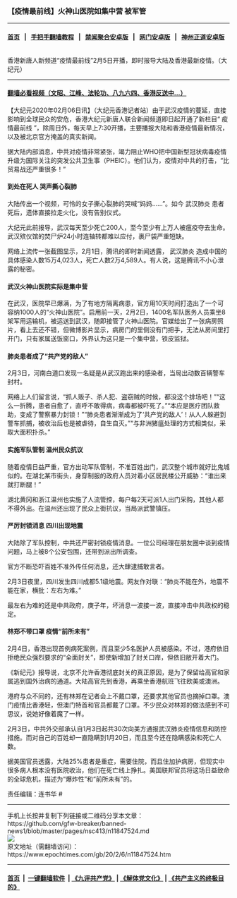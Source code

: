 ### 【疫情最前线】火神山医院如集中营 被军管
------------------------

#### [首页](https://github.com/gfw-breaker/banned-news1/blob/master/README.md) &nbsp;&nbsp;|&nbsp;&nbsp; [手把手翻墙教程](https://github.com/gfw-breaker/guides/wiki) &nbsp;&nbsp;|&nbsp;&nbsp; [禁闻聚合安卓版](https://github.com/gfw-breaker/bn-android) &nbsp;&nbsp;|&nbsp;&nbsp; [网门安卓版](https://github.com/oGate2/oGate) &nbsp;&nbsp;|&nbsp;&nbsp; [神州正道安卓版](https://github.com/SzzdOgate/update) 



<div><img alt="" class="aligncenter wp-post-image" src="https://i.epochtimes.com/assets/uploads/2020/02/9c3a1ba6c3e7a0bbd297ebff605fa705-600x400.jpg"/>
<div class="red16 caption">
 <p>
  香港新唐人新频道“疫情最前线”2月5日开播，即时报导大陆及香港最新疫情。（大纪元）
 </p>
</div>
</div><hr/>

#### [翻墙必看视频（文昭、江峰、法轮功、八九六四、香港反送中...）](https://github.com/gfw-breaker/banned-news1/blob/master/pages/link3.md)

<div><p>
 【大纪元2020年02月06日讯】（大纪元香港记者站）由于武汉疫情的蔓延，直接影响到全球民众的安危，香港大纪元新唐人联合新闻频道即日起开通了新栏目“
 <ok href="https://www.epochtimes.com/gb/tag/%E7%96%AB%E6%83%85%E6%9C%80%E5%89%8D%E7%BA%BF.html">
  疫情最前线
 </ok>
 ”，除周日外，每天早上7:30开播，主要播报大陆和香港疫情最新情况，以及被北京官方掩盖的真实新闻。
</p>
<p>
</p>
<p>
 据大陆内部消息，中共对疫情非常紧张，竭力阻止WHO把中国新型冠状病毒疫情升级为国际关注的突发公共卫生事（PHEIC）。他们认为，疫情对中共的打击，“比贸易战还严重很多！”
</p>
<h4>
 到处在死人 哭声撕心裂肺
</h4>
<p>
 大陆传出一个视频，可怜的女子撕心裂肺的哭喊“妈妈……”。如今
 <ok href="https://www.epochtimes.com/gb/tag/%E6%AD%A6%E6%B1%89%E8%82%BA%E7%82%8E.html">
  武汉肺炎
 </ok>
 患者死后，遗体直接拉走火化，没有告别仪式。
</p>
<p>
 大纪元此前报导，武汉每天至少死亡200人，至今至少有上万人被瘟疫夺去生命。武汉殡仪馆的焚尸炉24小时连轴转都难以应付，裹尸袋严重短缺。
</p>
<p>
 网络上流传一张截图显示，2月1日，腾讯的即时新闻透露，
 <ok href="https://www.epochtimes.com/gb/tag/%E6%AD%A6%E6%B1%89%E8%82%BA%E7%82%8E.html">
  武汉肺炎
 </ok>
 造成中国的具体感染人数15万4,023人，死亡人数2万4,589人。有人说，这是腾讯不小心泄露的秘密。
</p>
<h4>
 武汉火神山医院实际是集中营
</h4>
<p>
 在武汉，医院早已爆满，为了有地方隔离病患，官方用10天时间打造出了一个可容纳1000人的“火神山医院”。启用前一天，2月2日，1400名军队医务人员乘坐8架军用运输机，被运送到武汉，随即接管了火神山医院。官媒给出了一张病房照片，看上去还不错，但微博影片显示，病房门的里侧没有门把手，无法从房间里打开门，只有家属送饭窗口，外界认为这只是一个集中营，铁皮监狱。
</p>
<h4>
 肺炎患者成了“共产党的敌人”
</h4>
<p>
 2月3日，河南白道口发现一名疑是从武汉跑出来的感染者，当局出动数百辆警车封村。
</p>
<p>
 网络上人们留言说，“抓人贩子、杀人犯、盗窃贼的时候，都没这个排场吧！”“这么一折腾，患者自愈了，直呼不敢得病，病毒都被吓死了。”“本应是医疗团队救助，变成了警察暴力封锁！”“肺炎患者渐渐成为了‘共产党的敌人’！从人人躲避到警车抓捕，被收治后也是被虐待，自生自灭。”“与非洲猪瘟处理的方式相类似，采取大面积扑杀。”
</p>
<h4>
 实施军队管制 温州民众抗议
</h4>
<p>
 随着疫情日益严重，官方出动军队管制，不准百姓出门，武汉整个城市就好比鬼城似的。在湖北某市街头，身穿制服的政府人员对着小区居民楼公开威胁：“谁出来就打断腿！”
</p>
<p>
 湖北黄冈和浙江温州也实施了人流管控，每户每2天可派1人出门采购，其他人都不得外出。在温州还出现了民众上街抗议，当局派武警镇压。
</p>
<h4>
 严厉封锁消息 四川出现地震
</h4>
<p>
 大陆除了军队控制，中共还严密封锁疫情消息。一位公司经理在朋友圈中谈到疫情问题，马上被8个公安包围，还带到派出所调查。
</p>
<p>
 官方不断恐吓百姓不准外传任何消息，还大肆逮捕敢言者。
</p>
<p>
 2月3日夜里，四川发生四川成都5.1级地震。网友作对联：“肺炎不能在外，地震不能在家，横批：左右为难。”
</p>
<p>
 最左右为难的还是中共政府，庚子年，坏消息一波接一波，直接冲击中共政权的稳定。
</p>
<h4>
 林郑不带口罩 疫情“前所未有”
</h4>
<p>
 2月4日，香港出现首例病死案例，而且至少5名医护人员被感染。不过，港府依旧拒绝民众强烈要求的“全面封关”，即使新增加了封关口岸，但依旧敞开着大门。
</p>
<p>
 《新纪元》报导说，北京不允许香港彻底封关的真正原因，是为了保留给高官和家属逃到国外治病的通道。大陆高官先到香港，再乘坐香港航班飞往欧美或澳洲。
</p>
<p>
 港府与众不同的，还有林郑在记者会上不戴口罩，还要求其他官员也摘掉口罩。澳门疫情比香港轻，但澳门特首和官员都戴了口罩。不少民众对林郑的做法感到不可思议，说她好像着魔了一样。
</p>
<p>
 2月3日，中共外交部承认自1月3日起共30次向美方通报武汉肺炎疫情信息和防控措施。而对自己的百姓却一直隐瞒到1月20日，而且至今还在隐瞒感染和死亡人数。
</p>
<p>
 据美国官员透露，大陆25%患者是重症，需要住院，而且住加护病房，但现实中很多病人根本没有医院收治，他们在死亡线上挣扎。美国联邦官员将这场日益致命的全球危机，描述为“爆炸性”和“前所未有”的。
</p>
<p>
 责任编辑：连书华 #
</p>
</div>
<hr/>
手机上长按并复制下列链接或二维码分享本文章：<br/>
https://github.com/gfw-breaker/banned-news1/blob/master/pages/nsc413/n11847524.md <br/>
<a href='https://github.com/gfw-breaker/banned-news1/blob/master/pages/nsc413/n11847524.md'><img src='https://github.com/gfw-breaker/banned-news1/blob/master/pages/nsc413/n11847524.md.png'/></a> <br/>
原文地址（需翻墙访问）：https://www.epochtimes.com/gb/20/2/6/n11847524.htm


------------------------
#### [首页](https://github.com/gfw-breaker/banned-news1/blob/master/README.md) &nbsp;|&nbsp; [一键翻墙软件](https://github.com/gfw-breaker/nogfw/blob/master/README.md) &nbsp;| [《九评共产党》](https://github.com/gfw-breaker/9ping.md/blob/master/README.md#九评之一评共产党是什么) | [《解体党文化》](https://github.com/gfw-breaker/jtdwh.md/blob/master/README.md) | [《共产主义的终极目的》](https://github.com/gfw-breaker/gczydzjmd.md/blob/master/README.md)


<img src='http://gfw-breaker.win/banned-news/pages/nsc413/n11847524.md' width='0px' height='0px'/>